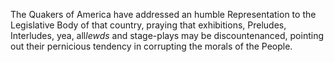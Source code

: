 The Quakers of America have addressed an humble Representation to the Legislative Body of that country, praying that exhibitions, Preludes, Interludes, yea, all*lewds*  and stage-plays may be discountenanced, pointing out their pernicious tendency in corrupting the morals of the People.